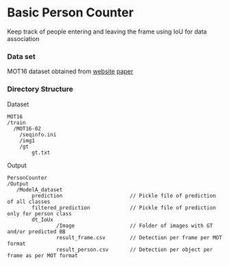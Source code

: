 # Basic Person Counter
Keep track of people entering and leaving the frame using IoU for data association

### Data set
MOT16 dataset obtained from [website] [paper]

### Directory Structure
Dataset
```
MOT16
/train
  /MOT16-02
    /seqinfo.ini
    /img1
    /gt
        gt.txt
```
Output
```
PersonCounter
/Output
   /ModelA_dataset
        prediction                      // Pickle file of prediction of all classes
        filtered_prediction             // Pickle file of prediction only for person class
        dt_IoUx
                /Image                  // Folder of images with GT and/or predicted BB
                result_frame.csv        // Detection per frame per MOT format
                result_person.csv       // Detection per object per frame as per MOT format
```

[website]: https://motchallenge.net/data/MOT16/
[paper]: https://arxiv.org/pdf/1603.00831.pdf
